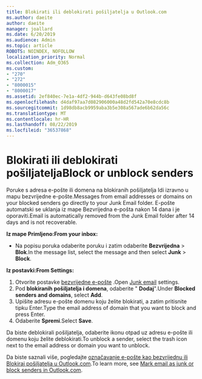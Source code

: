 ```yaml
---
title: Blokirati ili deblokirati pošiljatelja u Outlook.com
ms.author: daeite
author: daeite
manager: joallard
ms.date: 6/20/2019
ms.audience: Admin
ms.topic: article
ROBOTS: NOINDEX, NOFOLLOW
localization_priority: Normal
ms.collection: Adm_O365
ms.custom:
- "270"
- "272"
- "8000015"
- "8000017"
ms.assetid: 2ef840ec-7e1a-4df2-944b-d643fe08bd8f
ms.openlocfilehash: d4daf97aa7d082906000a48d2fd542a70e8cdc8b
ms.sourcegitcommit: 1d98db8acb9959aba3b5e308a567ade6b62da56c
ms.translationtype: MT
ms.contentlocale: hr-HR
ms.lasthandoff: 08/22/2019
ms.locfileid: "36537868"
---
```

# <a name="block-or-unblock-senders"></a><span data-ttu-id="1eeb2-102">Blokirati ili deblokirati pošiljatelja</span><span class="sxs-lookup"><span data-stu-id="1eeb2-102">Block or unblock senders</span></span>

<span data-ttu-id="1eeb2-103">Poruke s adresa e-pošte ili domena na blokiranih pošiljatelja Idi izravno u mapu bezvrijedne e-pošte.</span><span class="sxs-lookup"><span data-stu-id="1eeb2-103">Messages from email addresses or domains on your blocked senders go directly to your Junk Email folder.</span></span> <span data-ttu-id="1eeb2-104">E-pošte automatski se uklanja iz mape Bezvrijedna e-pošta nakon 14 dana i je oporaviti.</span><span class="sxs-lookup"><span data-stu-id="1eeb2-104">Email is automatically removed from the Junk Email folder after 14 days and is not recoverable.</span></span>

<span data-ttu-id="1eeb2-105">**Iz mape Primljeno:**</span><span class="sxs-lookup"><span data-stu-id="1eeb2-105">**From your inbox:**</span></span>

- <span data-ttu-id="1eeb2-106">Na popisu poruka odaberite poruku i zatim odaberite **Bezvrijedna** > **Blok**.</span><span class="sxs-lookup"><span data-stu-id="1eeb2-106">In the message list, select the message and then select **Junk** > **Block**.</span></span>

<span data-ttu-id="1eeb2-107">**Iz postavki:**</span><span class="sxs-lookup"><span data-stu-id="1eeb2-107">**From Settings:**</span></span>

1. <span data-ttu-id="1eeb2-108">Otvorite postavke [bezvrijedne e-pošte](https://outlook.live.com/mail/options/mail/junkEmail) .</span><span class="sxs-lookup"><span data-stu-id="1eeb2-108">Open [Junk email](https://outlook.live.com/mail/options/mail/junkEmail) settings.</span></span>
2. <span data-ttu-id="1eeb2-109">Pod **blokiranih pošiljatelja i domena**, odaberite " **Dodaj**".</span><span class="sxs-lookup"><span data-stu-id="1eeb2-109">Under **Blocked senders and domains**, select **Add**.</span></span>
3. <span data-ttu-id="1eeb2-110">Upišite adresu e-pošte domenu koju želite blokirati, a zatim pritisnite tipku Enter.</span><span class="sxs-lookup"><span data-stu-id="1eeb2-110">Type the email address of domain that you want to block and press Enter.</span></span>
4. <span data-ttu-id="1eeb2-111">Odaberite **Spremi**.</span><span class="sxs-lookup"><span data-stu-id="1eeb2-111">Select **Save**.</span></span>

<span data-ttu-id="1eeb2-112">Da biste deblokirali pošiljatelja, odaberite ikonu otpad uz adresu e-pošte ili domenu koju želite deblokirati.</span><span class="sxs-lookup"><span data-stu-id="1eeb2-112">To unblock a sender, select the trash icon next to the email address or domain you want to unblock.</span></span>

<span data-ttu-id="1eeb2-113">Da biste saznali više, pogledajte [označavanje e-pošte kao bezvrijednu ili Blokiraj pošiljatelja u Outlook.com](https://support.office.com/article/a3ece97b-82f8-4a5e-9ac3-e92fa6427ae4?wt.mc_id=Office_Outlook_com_Alchemy).</span><span class="sxs-lookup"><span data-stu-id="1eeb2-113">To learn more, see [Mark email as junk or block senders in Outlook.com](https://support.office.com/article/a3ece97b-82f8-4a5e-9ac3-e92fa6427ae4?wt.mc_id=Office_Outlook_com_Alchemy).</span></span>